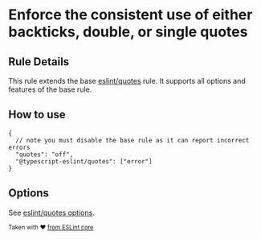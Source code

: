 # Enforce the consistent use of either backticks, double, or single quotes

## Rule Details

This rule extends the base [eslint/quotes](https://eslint.org/docs/rules/quotes) rule.
It supports all options and features of the base rule.

## How to use

```cjson
{
  // note you must disable the base rule as it can report incorrect errors
  "quotes": "off",
  "@typescript-eslint/quotes": ["error"]
}
```

## Options

See [eslint/quotes options](https://eslint.org/docs/rules/quotes#options).

<sup>Taken with ❤️ [from ESLint core](https://github.com/eslint/eslint/blob/master/docs/rules/quotes.md)</sup>
